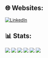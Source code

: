 ## 🌐 Websites:
[![LinkedIn](https://img.shields.io/badge/LinkedIn-%230077B5.svg?logo=linkedin&logoColor=white)](https://www.linkedin.com/in/shaurya-raswan/)

## 📊 Stats:
![](https://github-readme-streak-stats.herokuapp.com/?user=sraswan&theme=prussian&hide_border=true)
![](http://github-profile-summary-cards.vercel.app/api/cards/stats?username=SRaswan&theme=prussian&include_all_commits=true&count_private=true)
![](http://github-profile-summary-cards.vercel.app/api/cards/profile-details?username=SRaswan&theme=solarized)
![](http://github-profile-summary-cards.vercel.app/api/cards/most-commit-language?username=SRaswan&theme=prussian)
![](https://github-readme-stats.vercel.app/api/top-langs/?username=sraswan&theme=prussian&include_all_commits=true&count_private=true&layout=compact&hide_border=true)
![](https://github-contributor-stats.vercel.app/api?username=sraswan&limit=5&theme=dark&combine_all_yearly_contributions=true&hide_border=true)
